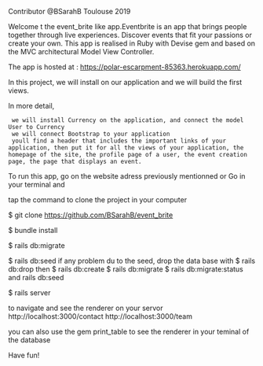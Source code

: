 Contributor @BSarahB Toulouse 2019

Welcome t the event_brite like app.Eventbrite is an app that brings people together through live experiences. Discover events that fit your passions or create your own. This app is realised in Ruby with Devise gem and based on the MVC architectural Model View Controller. 

The app is hosted at : https://polar-escarpment-85363.herokuapp.com/


In this project, we will install on our application and we will build the first views.

In more detail,

     we will install Currency on the application, and connect the model User to Currency
     we will connect Bootstrap to your application
     youll find a header that includes the important links of your application, then put it for all the views of your application, the homepage of the site, the profile page of a user, the event creation page, the page that displays an event.

To run this app, go on the website adress previously mentionned or 
Go in your terminal and

 tap the command to clone the project in your computer

$ git clone https://github.com/BSarahB/event_brite

$ bundle install

$ rails db:migrate

$ rails db:seed if any problem du to the seed, drop the data base with $ rails db:drop then $ rails db:create $ rails db:migrate $ rails db:migrate:status and rails db:seed

$ rails server

to navigate and see the renderer on your servor http://localhost:3000/contact http://localhost:3000/team

you can also use the gem print_table to see the renderer in your teminal of the database

Have fun!




